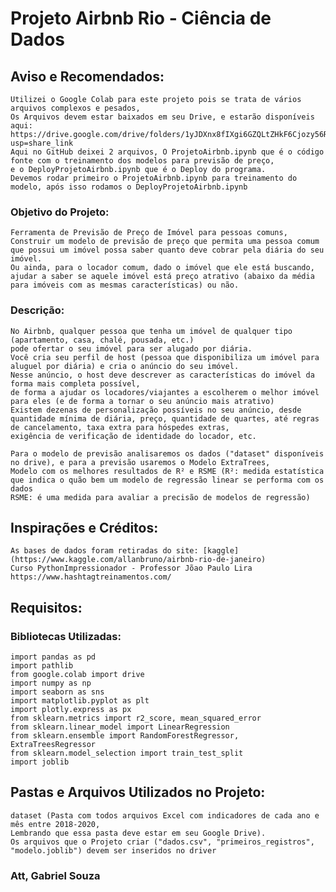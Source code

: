 # Projeto Airbnb Rio - Ciência de Dados


## Aviso e Recomendados:
	Utilizei o Google Colab para este projeto pois se trata de vários arquivos complexos e pesados,
	Os Arquivos devem estar baixados em seu Drive, e estarão disponíveis aqui: https://drive.google.com/drive/folders/1yJDXnx8fIXgi6GZQLtZHkF6Cjozy56R9?usp=share_link
	Aqui no GitHub deixei 2 arquivos, O ProjetoAirbnb.ipynb que é o código fonte com o treinamento dos modelos para previsão de preço,
	e o DeployProjetoAirbnb.ipynb que é o Deploy do programa.
	Devemos rodar primeiro o ProjetoAirbnb.ipynb para treinamento do modelo, após isso rodamos o DeployProjetoAirbnb.ipynb 
	
 
### Objetivo do Projeto:
	Ferramenta de Previsão de Preço de Imóvel para pessoas comuns,
	Construir um modelo de previsão de preço que permita uma pessoa comum
	que possui um imóvel possa saber quanto deve cobrar pela diária do seu imóvel.
	Ou ainda, para o locador comum, dado o imóvel que ele está buscando, ajudar a saber se aquele imóvel está preço atrativo (abaixo da média para imóveis com as mesmas características) ou não.

### Descrição:
	No Airbnb, qualquer pessoa que tenha um imóvel de qualquer tipo (apartamento, casa, chalé, pousada, etc.)
	pode ofertar o seu imóvel para ser alugado por diária.
	Você cria seu perfil de host (pessoa que disponibiliza um imóvel para aluguel por diária) e cria o anúncio do seu imóvel.
	Nesse anúncio, o host deve descrever as características do imóvel da forma mais completa possível,
	de forma a ajudar os locadores/viajantes a escolherem o melhor imóvel para eles (e de forma a tornar o seu anúncio mais atrativo)
	Existem dezenas de personalização possíveis no seu anúncio, desde quantidade mínima de diária, preço, quantidade de quartes, até regras de cancelamento, taxa extra para hóspedes extras,
	exigência de verificação de identidade do locador, etc.

	Para o modelo de previsão analisaremos os dados ("dataset" disponíveis no drive), e para a previsão usaremos o Modelo ExtraTrees,
	Modelo com os melhores resultados de R² e RSME (R²: medida estatística que indica o quão bem um modelo de regressão linear se performa com os dados
	RSME: é uma medida para avaliar a precisão de modelos de regressão)


## Inspirações e Créditos:
	As bases de dados foram retiradas do site: [kaggle](https://www.kaggle.com/allanbruno/airbnb-rio-de-janeiro)
	Curso PythonImpressionador - Professor Jõao Paulo Lira
	https://www.hashtagtreinamentos.com/


## Requisitos:
### Bibliotecas Utilizadas:
	import pandas as pd
	import pathlib
	from google.colab import drive
	import numpy as np
	import seaborn as sns
	import matplotlib.pyplot as plt
	import plotly.express as px
	from sklearn.metrics import r2_score, mean_squared_error
	from sklearn.linear_model import LinearRegression
	from sklearn.ensemble import RandomForestRegressor, ExtraTreesRegressor
	from sklearn.model_selection import train_test_split
	import joblib


## Pastas e Arquivos Utilizados no Projeto:
	dataset (Pasta com todos arquivos Excel com indicadores de cada ano e mês entre 2018-2020,
	Lembrando que essa pasta deve estar em seu Google Drive).
	Os arquivos que o Projeto criar ("dados.csv", "primeiros_registros", "modelo.joblib") devem ser inseridos no driver
	

### Att, Gabriel Souza